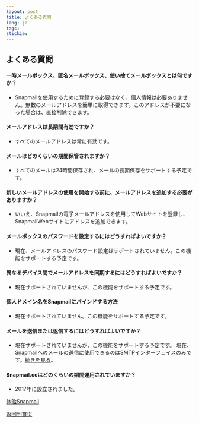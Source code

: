 ```yaml
---
layout: post
title: よくある質問
lang: ja
tags: 
stickie: 
---
```


## よくある質問

#### 一時メールボックス、匿名メールボックス、使い捨てメールボックスとは何ですか？
+ Snapmailを使用するために登録する必要はなく、個人情報は必要ありません。無数のメールアドレスを簡単に取得できます。このアドレスが不要になった場合は、直接削除できます。

#### メールアドレスは長期間有効ですか？
+ すべてのメールアドレスは常に有効です。

#### メールはどのくらいの期間保管されますか？
+ すべてのメールは24時間保存され、メールの長期保存をサポートする予定です。

#### 新しいメールアドレスの使用を開始する前に、メールアドレスを追加する必要がありますか？
+ いいえ、Snapmailの電子メールアドレスを使用してWebサイトを登録し、SnapmailWebサイトにアドレスを追加できます。

#### メールボックスのパスワードを設定するにはどうすればよいですか？
+ 現在、メールアドレスのパスワード設定はサポートされていません。この機能をサポートする予定です。

#### 異なるデバイス間でメールアドレスを同期するにはどうすればよいですか？
+ 現在サポートされていませんが、この機能をサポートする予定です。

#### 個人ドメイン名をSnapmailにバインドする方法
+ 現在サポートされていません。この機能をサポートする予定です。

#### メールを送信または返信するにはどうすればよいですか？
+ 現在サポートされていませんが、この機能をサポートする予定です。 現在、Snapmailへのメールの送信に使用できるのはSMTPインターフェイスのみです。<a target='_blank' href="https://www.snapmail.cc/blog/ja/2019/11/30/snapmail-smtp.html">続きを見る</a>。

#### Snapmail.ccはどのくらいの期間運用されていますか？
+ 2017年に設立されました。

<a target="_blank" href="https://www.snapmail.cc"><i class="fa fa-envelope a"></i> 体验Snapmail </a>

<a href="https://www.snapmail.cc/blog/"><i class="fa fa-arrow-circle-left"></i> 返回到首页 </a>
